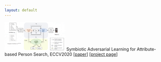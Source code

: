 ```yaml
---
layout: default
---
```

<img src="imgs/model.png" alt="problem setting" width="200"> Symbiotic Adversarial Learning for Attribute-based Person Search, ECCV2020 [[paper](https://arxiv.org/abs/2007.09609)] [[project page](SAL.md)]
